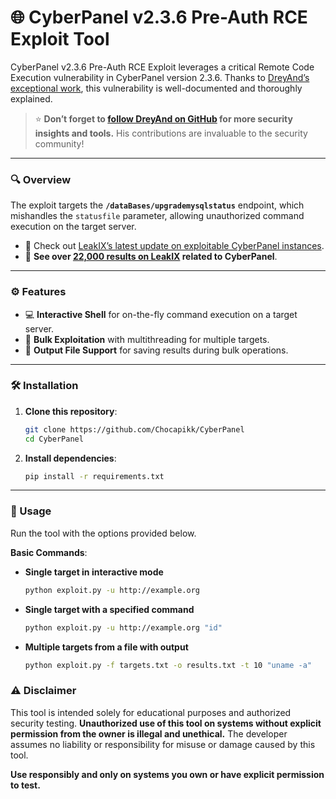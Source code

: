 # 🌐 CyberPanel v2.3.6 Pre-Auth RCE Exploit Tool

CyberPanel v2.3.6 Pre-Auth RCE Exploit leverages a critical Remote Code Execution vulnerability in CyberPanel version 2.3.6. Thanks to [DreyAnd’s exceptional work](https://dreyand.rs/code/review/2024/10/27/what-are-my-options-cyberpanel-v236-pre-auth-rce), this vulnerability is well-documented and thoroughly explained.

> ⭐ **Don’t forget to [follow DreyAnd on GitHub](https://github.com/DreyAnd) for more security insights and tools.** His contributions are invaluable to the security community!

---

### 🔍 Overview

The exploit targets the **`/dataBases/upgrademysqlstatus`** endpoint, which mishandles the `statusfile` parameter, allowing unauthorized command execution on the target server.  

- 📢 Check out [LeakIX’s latest update on exploitable CyberPanel instances](https://x.com/leak_ix/status/1850949064826745202).
- 🔗 **See over [22,000 results on LeakIX](https://leakix.net/) related to CyberPanel**.

---

### ⚙️ Features

- 💻 **Interactive Shell** for on-the-fly command execution on a target server.
- 📂 **Bulk Exploitation** with multithreading for multiple targets.
- 📝 **Output File Support** for saving results during bulk operations.

---

### 🛠️ Installation

1. **Clone this repository**:
   ```bash
   git clone https://github.com/Chocapikk/CyberPanel
   cd CyberPanel
   ```

2. **Install dependencies**:
   ```bash
   pip install -r requirements.txt
   ```

---

### 🚀 Usage

Run the tool with the options provided below.

**Basic Commands**:

- **Single target in interactive mode**  
  ```bash
  python exploit.py -u http://example.org
  ```

- **Single target with a specified command**  
  ```bash
  python exploit.py -u http://example.org "id"
  ```

- **Multiple targets from a file with output**  
  ```bash
  python exploit.py -f targets.txt -o results.txt -t 10 "uname -a"
  ```

### ⚠️ Disclaimer

This tool is intended solely for educational purposes and authorized security testing. **Unauthorized use of this tool on systems without explicit permission from the owner is illegal and unethical.** The developer assumes no liability or responsibility for misuse or damage caused by this tool.

**Use responsibly and only on systems you own or have explicit permission to test.**